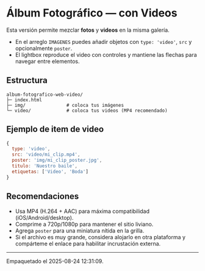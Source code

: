 # Álbum Fotográfico — con Videos

Esta versión permite mezclar **fotos** y **videos** en la misma galería.
- En el arreglo `IMAGENES` puedes añadir objetos con `type: 'video'`, `src` y opcionalmente `poster`.
- El lightbox reproduce el video con controles y mantiene las flechas para navegar entre elementos.

## Estructura
```
album-fotografico-web-video/
├─ index.html
├─ img/               # coloca tus imágenes
└─ video/             # coloca tus videos (MP4 recomendado)
```

## Ejemplo de item de video
```js
{
  type: 'video',
  src: 'video/mi_clip.mp4',
  poster: 'img/mi_clip_poster.jpg',
  titulo: 'Nuestro baile',
  etiquetas: ['Video', 'Boda']
}
```

## Recomendaciones
- Usa MP4 (H.264 + AAC) para máxima compatibilidad (iOS/Android/desktop).
- Comprime a 720p/1080p para mantener el sitio liviano.
- Agrega `poster` para una miniatura nítida en la grilla.
- Si el archivo es muy grande, considera alojarlo en otra plataforma y compárteme el enlace para habilitar incrustación externa.

---
Empaquetado el 2025-08-24 12:31:09.
